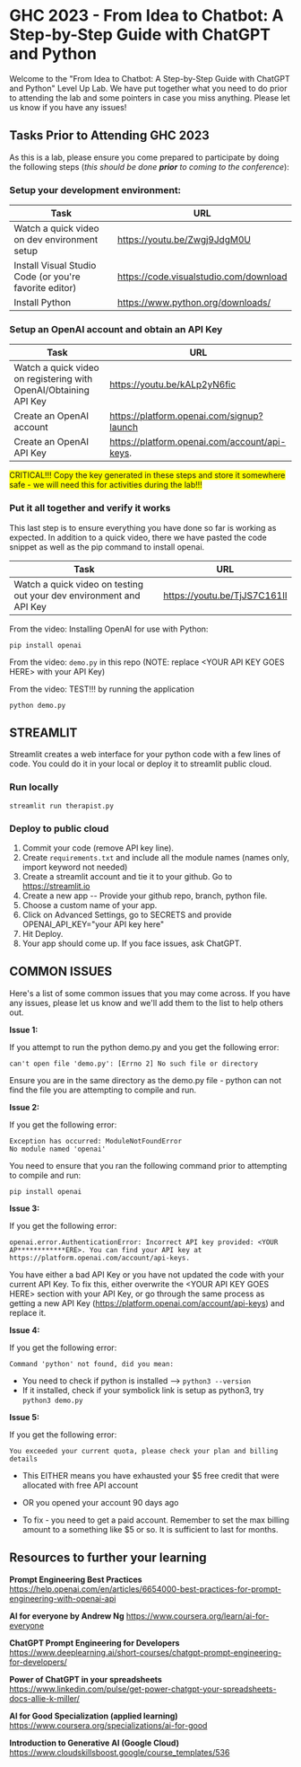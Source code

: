 # GHC 2023 - From Idea to Chatbot: A Step-by-Step Guide with ChatGPT and Python

Welcome to the  "From Idea to Chatbot: A Step-by-Step Guide with ChatGPT and Python" Level Up Lab. We have put together what you need to do prior to attending the lab and some pointers in case you miss anything. Please let us know if you have any issues!

## Tasks Prior to Attending GHC 2023

As this is a lab, please ensure you come prepared to participate by doing the following steps (*this should be done **prior** to coming to the conference*):

### Setup your development environment:

|Task|URL  |
|--|--|
| Watch a quick video on dev environment setup | https://youtu.be/Zwgj9JdgM0U |
| Install Visual Studio Code (or you're favorite editor) | https://code.visualstudio.com/download |
| Install Python | https://www.python.org/downloads/ |

### Setup an OpenAI account and obtain an API Key

|Task|URL  |
|--|--|
| Watch a quick video on registering with OpenAI/Obtaining API Key | https://youtu.be/kALp2yN6fic |
| Create an OpenAI account | https://platform.openai.com/signup?launch |
| Create an OpenAI API Key | https://platform.openai.com/account/api-keys. |

<span style="background-color: #FFFF00">CRITICAL!!! Copy the key generated in these steps and store it somewhere safe - we will need this for activities during the lab!!!</span>

### Put it all together and verify it works

This last step is to ensure everything you have done so far is working as expected. In addition to a quick video, there we have pasted the code snippet as well as the pip command to install openai.

| Task | URL |
|--|--|
| Watch a quick video on testing out your dev environment and API Key | https://youtu.be/TjJS7C161II |

From the video: Installing OpenAI for use with Python:

```
pip install openai
```

From the video: ```demo.py``` in this repo (NOTE: replace \<YOUR API KEY GOES HERE> with your API Key)

From the video: TEST!!! by running the application
```
python demo.py
```
## STREAMLIT
Streamlit creates a web interface for your python code with a few lines of code. You could do it in your local or deploy it to streamlit public cloud.

### Run locally
`streamlit run therapist.py`

### Deploy to public cloud
1. Commit your code (remove API key line). 
2. Create `requirements.txt` and include all the module names (names only, import keyword not needed)
3. Create a streamlit account and tie it to your github. Go to https://streamlit.io
4. Create a new app -- Provide your github repo, branch, python file.
5. Choose a custom name of your app.
6. Click on Advanced Settings, go to SECRETS and provide OPENAI_API_KEY="your API key here"
7. Hit Deploy.
8. Your app should come up. If you face issues, ask ChatGPT.

## COMMON ISSUES
Here's a list of some common issues that you may come across. If you have any issues, please let us know and we'll add them to the list to help others out.

**Issue 1:**

 If you attempt to run the python demo.py and you get the following error:
 ```
 can't open file 'demo.py': [Errno 2] No such file or directory
 ```

Ensure you are in the same directory as the demo.py file - python can not find the file you are attempting to compile and run.

**Issue 2:**

If you get the following error:

```
Exception has occurred: ModuleNotFoundError
No module named 'openai'
```
You need to ensure that you ran the following command prior to attempting to compile and run:

```
pip install openai
```
**Issue 3:**

If you get the following error:

```
openai.error.AuthenticationError: Incorrect API key provided: <YOUR AP************ERE>. You can find your API key at https://platform.openai.com/account/api-keys.
```

You have either a bad API Key or you have not updated the code with your current API Key. To fix this, either overwrite the \<YOUR API KEY GOES HERE> section with your API Key, or go through the same process as getting a new API Key 
(https://platform.openai.com/account/api-keys)  and replace it.

**Issue 4:**

If you get the following error:

```
Command 'python' not found, did you mean:
```
* You need to check if python is installed --> ```python3 --version```
* If it installed, check if your symbolick link is setup as python3, try ```python3 demo.py```

**Issue 5:**

If you get the following error:

```
You exceeded your current quota, please check your plan and billing details 
```
* This EITHER means you have exhausted your $5 free credit that were allocated with free API account 
* OR you opened your account 90 days ago

* To fix - you need to get a paid account. Remember to set the max billing amount to a something like $5 or so. It is sufficient to last for months.

## Resources to further your learning
**Prompt Engineering Best Practices** 
https://help.openai.com/en/articles/6654000-best-practices-for-prompt-engineering-with-openai-api 

**AI for everyone by Andrew Ng**
https://www.coursera.org/learn/ai-for-everyone 

**ChatGPT Prompt Engineering for Developers** 
https://www.deeplearning.ai/short-courses/chatgpt-prompt-engineering-for-developers/

**Power of ChatGPT in your spreadsheets**
https://www.linkedin.com/pulse/get-power-chatgpt-your-spreadsheets-docs-allie-k-miller/ 

**AI for Good Specialization (applied learning)**
https://www.coursera.org/specializations/ai-for-good 

**Introduction to Generative AI (Google Cloud)**
https://www.cloudskillsboost.google/course_templates/536 
